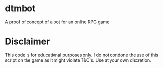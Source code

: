 # dtmbot

A proof of concept of a bot for an online RPG game

# Disclaimer
This code is for educational purposes only.
I do not condone the use of this script on the game as it might violate T&C's.
Use at your own discretion. 
